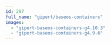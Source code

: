 ```yaml
---
id: 297
full_name: "gipert/baseos-containers"
images: 
  - "gipert-baseos-containers-g4.10.3"
  - "gipert-baseos-containers-g4.9.6"
---
```

